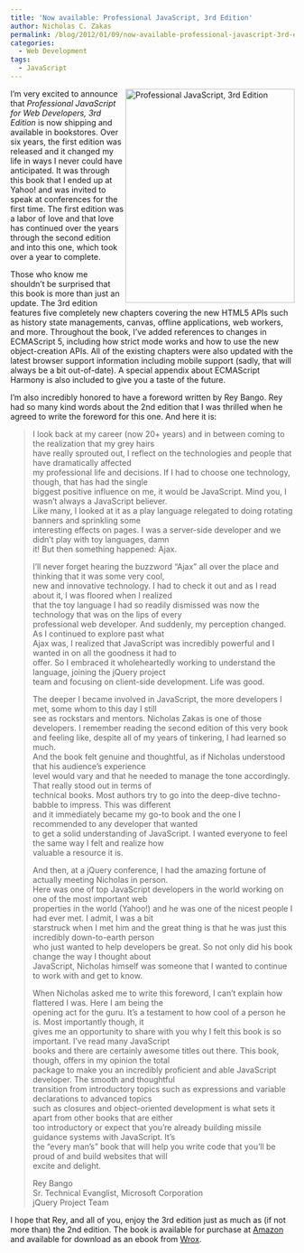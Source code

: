 ```yaml
---
title: 'Now available: Professional JavaScript, 3rd Edition'
author: Nicholas C. Zakas
permalink: /blog/2012/01/09/now-available-professional-javascript-3rd-edition/
categories:
  - Web Development
tags:
  - JavaScript
---
```

[<img src="/images/wp-content/uploads/2012/01/profjsbig.jp_.jpg" alt="Professional JavaScript, 3rd Edition" width="300" height="379" align="right" />][1]I&#8217;m very excited to announce that <cite>Professional JavaScript for Web Developers, 3rd Edition</cite> is now shipping and available in bookstores. Over six years, the first edition was released and it changed my life in ways I never could have anticipated. It was through this book that I ended up at Yahoo! and was invited to speak at conferences for the first time. The first edition was a labor of love and that love has continued over the years through the second edition and into this one, which took over a year to complete.

Those who know me shouldn&#8217;t be surprised that this book is more than just an update. The 3rd edition features five completely new chapters covering the new HTML5 APIs such as history state managements, canvas, offline applications, web workers, and more. Throughout the book, I&#8217;ve added references to changes in ECMAScript 5, including how strict mode works and how to use the new object-creation APIs. All of the existing chapters were also updated with the latest browser support information including mobile support (sadly, that will always be a bit out-of-date). A special appendix about ECMAScript Harmony is also included to give you a taste of the future.

I&#8217;m also incredibly honored to have a foreword written by Rey Bango. Rey had so many kind words about the 2nd edition that I was thrilled when he agreed to write the foreword for this one. And here it is:

> I look back at my career (now 20+ years) and in between coming to the realization that my grey hairs  
> have really sprouted out, I reflect on the technologies and people that have dramatically affected  
> my professional life and decisions. If I had to choose one technology, though, that has had the single  
> biggest positive influence on me, it would be JavaScript. Mind you, I wasn&#8217;t always a JavaScript believer.  
> Like many, I looked at it as a play language relegated to doing rotating banners and sprinkling some  
> interesting effects on pages. I was a server-side developer and we didn’t play with toy languages, damn  
> it! But then something happened: Ajax.
> 
> I&#8217;ll never forget hearing the buzzword &#8220;Ajax&#8221; all over the place and thinking that it was some very cool,  
> new and innovative technology. I had to check it out and as I read about it, I was floored when I realized  
> that the toy language I had so readily dismissed was now the technology that was on the lips of every  
> professional web developer. And suddenly, my perception changed. As I continued to explore past what  
> Ajax was, I realized that JavaScript was incredibly powerful and I wanted in on all the goodness it had to  
> offer. So I embraced it wholeheartedly working to understand the language, joining the jQuery project  
> team and focusing on client-side development. Life was good.
> 
> The deeper I became involved in JavaScript, the more developers I met, some whom to this day I still  
> see as rockstars and mentors. Nicholas Zakas is one of those developers. I remember reading the second edition of this very book and feeling like, despite all of my years of tinkering, I had learned so much.  
> And the book felt genuine and thoughtful, as if Nicholas understood that his audience&#8217;s experience  
> level would vary and that he needed to manage the tone accordingly. That really stood out in terms of  
> technical books. Most authors try to go into the deep-dive techno-babble to impress. This was different  
> and it immediately became my go-to book and the one I recommended to any developer that wanted  
> to get a solid understanding of JavaScript. I wanted everyone to feel the same way I felt and realize how  
> valuable a resource it is.
> 
> And then, at a jQuery conference, I had the amazing fortune of actually meeting Nicholas in person.  
> Here was one of top JavaScript developers in the world working on one of the most important web  
> properties in the world (Yahoo!) and he was one of the nicest people I had ever met. I admit, I was a bit  
> starstruck when I met him and the great thing is that he was just this incredibly down-to-earth person  
> who just wanted to help developers be great. So not only did his book change the way I thought about  
> JavaScript, Nicholas himself was someone that I wanted to continue to work with and get to know.
> 
> When Nicholas asked me to write this foreword, I can&#8217;t explain how flattered I was. Here I am being the  
> opening act for the guru. It&#8217;s a testament to how cool of a person he is. Most importantly though, it  
> gives me an opportunity to share with you why I felt this book is so important. I&#8217;ve read many JavaScript  
> books and there are certainly awesome titles out there. This book, though, offers in my opinion the total  
> package to make you an incredibly proficient and able JavaScript developer. The smooth and thoughtful  
> transition from introductory topics such as expressions and variable declarations to advanced topics  
> such as closures and object-oriented development is what sets it apart from other books that are either  
> too introductory or expect that you’re already building missile guidance systems with JavaScript. It&#8217;s  
> the &#8220;every man&#8217;s&#8221; book that will help you write code that you’ll be proud of and build websites that will  
> excite and delight.
> 
> Rey Bango  
> Sr. Technical Evanglist, Microsoft Corporation  
> jQuery Project Team 

I hope that Rey, and all of you, enjoy the 3rd edition just as much as (if not more than) the 2nd edition. The book is available for purchase at [Amazon][1] and available for download as an ebook from [Wrox][2].

 [1]: http://www.amazon.com/Professional-JavaScript-Developers-Nicholas-Zakas/dp/1118026691/ref=sr_1_13?tag=nczonline-20
 [2]: http://www.wrox.com/WileyCDA/WroxTitle/Professional-JavaScript-for-Web-Developers-3rd-Edition.productCd-1118222199.html
